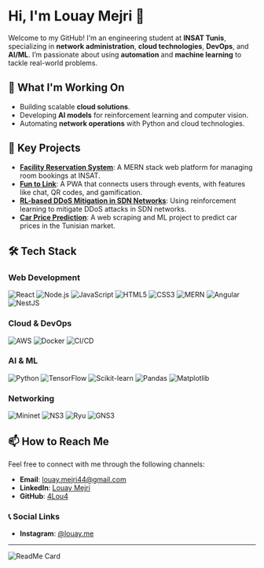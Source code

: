 # Hi, I'm Louay Mejri 👋

Welcome to my GitHub! I'm an engineering student at **INSAT Tunis**, specializing in **network administration**, **cloud technologies**, **DevOps**, and **AI/ML**. I’m passionate about using **automation** and **machine learning** to tackle real-world problems.

## 🔭 What I'm Working On
- Building scalable **cloud solutions**.
- Developing **AI models** for reinforcement learning and computer vision.
- Automating **network operations** with Python and cloud technologies.

## 🚀 Key Projects
- **[Facility Reservation System](#)**: A MERN stack web platform for managing room bookings at INSAT.
- **[Fun to Link](#)**: A PWA that connects users through events, with features like chat, QR codes, and gamification.
- **[RL-based DDoS Mitigation in SDN Networks](#)**: Using reinforcement learning to mitigate DDoS attacks in SDN networks.
- **[Car Price Prediction](#)**: A web scraping and ML project to predict car prices in the Tunisian market.

## 🛠️ Tech Stack

### Web Development
![React](https://img.shields.io/badge/React-000000?style=flat&logo=React&logoColor=61DAFB)
![Node.js](https://img.shields.io/badge/Node.js-000000?style=flat&logo=Node.js&logoColor=339933)
![JavaScript](https://img.shields.io/badge/JavaScript-000000?style=flat&logo=JavaScript&logoColor=F7DF1E)
![HTML5](https://img.shields.io/badge/HTML5-000000?style=flat&logo=HTML5&logoColor=E34F26)
![CSS3](https://img.shields.io/badge/CSS3-000000?style=flat&logo=CSS3&logoColor=1572B6)
![MERN](https://img.shields.io/badge/MERN-000000?style=flat&logo=MongoDB&logoColor=47A248)
![Angular](https://img.shields.io/badge/Angular-000000?style=flat&logo=Angular&logoColor=DD0031)
![NestJS](https://img.shields.io/badge/NestJS-000000?style=flat&logo=nestjs&logoColor=E0234E)

### Cloud & DevOps
![AWS](https://img.shields.io/badge/AWS-232F3E?style=flat&logo=Amazon-AWS&logoColor=FF9900)
![Docker](https://img.shields.io/badge/Docker-000000?style=flat&logo=Docker&logoColor=2496ED)
![CI/CD](https://img.shields.io/badge/CI/CD-000000?style=flat&logo=Jenkins&logoColor=F16824)

### AI & ML
![Python](https://img.shields.io/badge/Python-000000?style=flat&logo=Python&logoColor=3776AB)
![TensorFlow](https://img.shields.io/badge/TensorFlow-000000?style=flat&logo=TensorFlow&logoColor=FF6F00)
![Scikit-learn](https://img.shields.io/badge/Scikit--learn-000000?style=flat&logo=Scikit-learn&logoColor=F7931E)
![Pandas](https://img.shields.io/badge/Pandas-000000?style=flat&logo=Pandas&logoColor=150458)
![Matplotlib](https://img.shields.io/badge/Matplotlib-000000?style=flat&logo=Matplotlib&logoColor=005C5C)

### Networking
![Mininet](https://img.shields.io/badge/Mininet-000000?style=flat&logo=Mininet&logoColor=660000)
![NS3](https://img.shields.io/badge/NS3-000000?style=flat&logo=NS3&logoColor=FF6600)
![Ryu](https://img.shields.io/badge/Ryu-000000?style=flat&logo=Ryu&logoColor=333333)
![GNS3](https://img.shields.io/badge/GNS3-000000?style=flat&logo=GNS3&logoColor=33A1FD)

## 📫 How to Reach Me

Feel free to connect with me through the following channels:

- **Email**: [louay.mejri44@gmail.com](mailto:louay.mejri44@gmail.com)
- **LinkedIn**: [Louay Mejri](https://www.linkedin.com/in/louay-mejri/)
- **GitHub**: [4Lou4](https://github.com/4Lou4)

### 📞 Social Links 
- **Instagram**: [@louay.me](https://www.instagram.com/louay_mej/)

---

![ReadMe Card](https://github-readme-stats.vercel.app/api?username=4Lou4&show_icons=true&hide_title=true)
